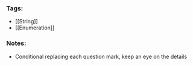 ### Tags:
- [[String]]
- [[Enumeration]]
### Notes:
- Conditional replacing each question mark, keep an eye on the details